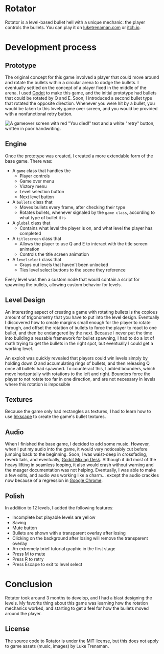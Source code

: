 
# Rotator
Rotator is a level-based bullet hell with a unique mechanic: the player controls the bullets. You can play it on [luketrenaman.com](https://luketrenaman.com/rotator) or [itch.io](https://luketrenaman.itch.io/rotator).

# Development process

## Prototype

The original concept for this game involved a player that could move around and rotate the bullets within a circular arena to dodge the bullets. I eventually settled on the concept of a player fixed in the middle of the arena. I used [Godot](https://godotengine.org/) to make this game, and the initial prototype had bullets that could be rotated by Q and E. Soon, I introduced a second bullet type that rotated the opposite direction. Whenever you were hit by a bullet, you would be taken to this lovely game over screen, and you would be provided with a nonfunctional retry button.

![A gameover screen with red "You died!" text and a white "retry" button, written in poor handwriting.](https://res.cloudinary.com/dgdv2m32g/image/upload/v1631653818/Untitled_wpnvdj.png)

## Engine

Once the prototype was created, I created a more extendable form of the base game. There was:

-   A `game` class that handles the
    -   Player controls
    -   Game over menu
    -   Victory menu
    -   Level selection button
    -   Next level button
-   A `bullets` class that
    -   Moves bullets every frame, after checking their type
    -   Rotates bullets, whenever signaled by the `game class`, according to what type of bullet it is
-   A `global` class that
    -   Contains what level the player is on, and what level the player has completed
-   A `titlescreen` class that
    -   Allows the player to use Q and E to interact with the title screen animation
    -   Controls the title screen animation
-   A `levelselect` class that
    -   Grays out levels that haven't been unlocked
    -   Ties level select buttons to the scene they reference

Every level was then a custom node that would contain a script for spawning the bullets, allowing custom behavior for levels.

## Level Design

An interesting aspect of creating a game with rotating bullets is the copious amount of trigonometry that you have to put into the level design. Eventually I discovered how to create margins small enough for the player to rotate through, and offset the rotation of bullets to force the player to react to one bullet, and then be endangered by the next. Because I never put the time into building a reusable framework for bullet spawning, I had to do a lot of math trying to get the bullets in the right spot, but eventually I could get a working level.

An exploit was quickly revealed that players could win levels simply by holding down Q and accumulating rings of bullets, and then releasing Q once all bullets had spawned. To counteract this, I added bounders, which move horizontally with rotations to the left and right. Bounders force the player to not rotate too far in one direction, and are not necessary in levels where this rotation is impossible

## Textures

Because the game only had rectangles as textures, I had to learn how to use [Inkscape](https://inkscape.org/) to create the game's bullet textures.

## Audio

When I finished the base game, I decided to add some music. However, when I put my audio into the game, it would very noticeably cut before jumping back to the beginning. Soon, I was waist-deep in crossfading, reverb tails, and eventually, [Godot Mixing Desk](https://github.com/kyzfrintin/Godot-Mixing-Desk). Although it did most of the heavy lifting in seamless looping, it also would crash without warning and the meager documentation was not helping. Eventually, I was able to make a few edits, and audio was working like a charm... except the audio crackles now because of a regression in [Google Chrome](https://bugs.chromium.org/p/chromium/issues/detail?id=1188901).

## Polish

In addition to 12 levels, I added the following features:

-   Incomplete but playable levels are yellow
-   Saving
-   Mute button
-   Bullets are shown with a transparent overlay after losing
-   Clicking on the background after losing will remove the transparent overlay
-   An extremely brief tutorial graphic in the first stage
-   Press M to mute
-   Press R to retry
-   Press Escape to exit to level select

# Conclusion

Rotator took around 3 months to develop, and I had a blast designing the levels. My favorite thing about this game was learning how the rotation mechanics worked, and starting to get a feel for how the bullets moved around the player.

## License
The source code to Rotator is under the MIT license, but this does not apply to game assets (music, images) by Luke Trenaman.

